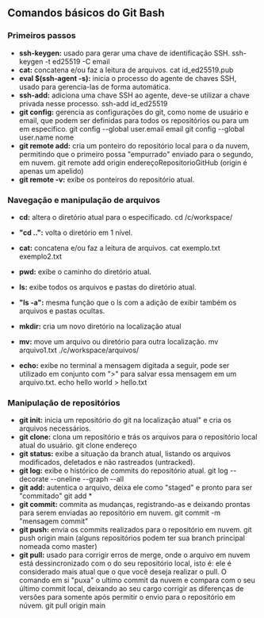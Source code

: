 ## Comandos básicos do Git Bash

### Primeiros passos

* **ssh-keygen:** usado para gerar uma chave de identificação SSH.
  ssh-keygen -t ed25519 -C email
* **cat:** concatena e/ou faz a leitura de arquivos.
  cat id_ed25519.pub
* **eval $(ssh-agent -s):** inicia o processo do agente de chaves SSH, usado para gerencia-las de forma automática.
* **ssh-add:** adiciona uma chave SSH ao agente, deve-se utilizar a chave privada nesse processo.
  ssh-add id_ed25519
* **git config:** gerencia as configurações do git, como nome de usuário e email, que podem ser definidas para todos os repositórios ou para um em especifico.
  git config --global user.email email
  git config --global user.name nome
* **git remote add:** cria um ponteiro do repositório local para o da nuvem, permitindo que o primeiro possa "empurrado" enviado para o segundo, em nuvem.
  git remote add origin endereçoRepositorioGitHub
  (origin é apenas um apelido)
* **git remote -v:** exibe os ponteiros do repositório atual.

### Navegação e manipulação de arquivos

* **cd:** altera o diretório atual para o especificado.
  cd /c/workspace/
* **"cd ..":**	volta o diretório em 1 nível.

* **cat:** concatena e/ou faz a leitura de arquivos.
  cat exemplo.txt exemplo2.txt
* **pwd:** exibe o caminho do diretório atual.
* **ls:** exibe todos os arquivos e pastas do diretório atual.
* **"ls -a":** mesma função que o ls com a adição de exibir também os arquivos e pastas ocultas.
* **mkdir:** cria um novo diretório na localização atual
* **mv:** move um arquivo ou diretório para outra localização.
  mv arquivo1.txt ./c/workspace/arquivos/
* **echo:** exibe no terminal a mensagem digitada a seguir, pode ser utilizado em conjunto com ">" para salvar essa mensagem em um arquivo.txt.
  echo hello world > hello.txt

### Manipulação de repositórios

* **git init:** inicia um repositório do git na localização atual" e cria os arquivos necessários.
* **git clone:** clona um repositório e trás os arquivos para o repositório local atual do usuário.
  git clone endereço
* **git status:** exibe a situação da branch atual, listando os arquivos modificados, deletados e não rastreados (untracked).
* **git log:** exibe o histórico de commits do repositório atual.
  git log --decorate --oneline --graph --all
* **git add:** autentica o arquivo, deixa ele como "staged" e pronto para ser "commitado"
  git add *
* **git commit:** commita as mudanças, registrando-as e deixando prontas para serem enviadas ao repositório em nuvem.
  git commit -m "mensagem commit"
* **git push:** envia os commits realizados para o repositório em nuvem.
  git push origin main
  (alguns repositórios podem ter sua branch principal nomeada como master)
* **git pull:** usado para corrigir erros de merge, onde o arquivo em nuvem está dessincronizado com o do seu repositório local, isto é: ele é considerado mais atual que o que você deseja realizar o pull. O comando em si "puxa" o ultimo commit da nuvem e compara com o seu último commit local, deixando ao seu cargo corrigir as diferenças de versões para somente após permitir o envio para o repositório em núvem.
  git pull origin main